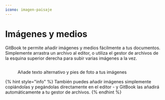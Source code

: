 ```yaml
---
icono: imagen-paisaje
---
```


# Imágenes y medios

GitBook te permite añadir imágenes y medios fácilmente a tus documentos. Simplemente arrastra un archivo al editor, o utiliza el gestor de archivos de la esquina superior derecha para subir varias imágenes a la vez.

<figure><img src="https://gitbookio.github.io/onboarding-template-images/images-hero.png" alt=""><figcaption><p>Añade texto alternativo y pies de foto a tus imágenes</p></figcaption></figure>

{% hint style="info" %}
También puedes añadir imágenes simplemente copiándolas y pegándolas directamente en el editor - y GitBook las añadirá automáticamente a tu gestor de archivos.
{% endhint %}
